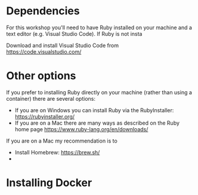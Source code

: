 
# Dependencies
For this workshop you'll need to have Ruby installed on your machine and a text editor (e.g. Visual Studio Code). If Ruby is not insta

Download and install Visual Studio Code from https://code.visualstudio.com/







# Other options

If you prefer to installing Ruby directly on your machine (rather than using a container) there are several options:

* If you are on Windows you can install Ruby via the RubyInstaller: https://rubyinstaller.org/
* If you are on a Mac there are many ways as described on the Ruby home page https://www.ruby-lang.org/en/downloads/

If you are on a Mac my recommendation is to 

* Install Homebrew: https://brew.sh/
* 



# Installing Docker


